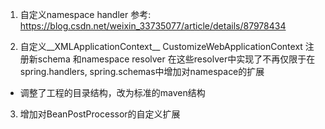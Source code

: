 1. 自定义namespace handler 
参考: https://blog.csdn.net/weixin_33735077/article/details/87978434

2. 自定义__XMLApplicationContext__ 
CustomizeWebApplicationContext 注册新schema 和namespace resolver 
在这些resolver中实现了不再仅限于在spring.handlers, spring.schemas中增加对namespace的扩展

* 调整了工程的目录结构，改为标准的maven结构

3. 增加对BeanPostProcessor的自定义扩展


